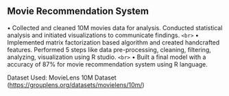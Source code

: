 ## Movie Recommendation System

• Collected and cleaned 10M movies data for analysis. Conducted statistical analysis and initiated visualizations to communicate findings. `<br>`
• Implemented matrix factorization based algorithm and created handcrafted features. Performed 5 steps like data pre-processing, cleaning, filtering, analyzing, visualization using R studio. `<br>`
• Built a final model with a accuracy of 87% for movie recommendation system using R language.

Dataset Used: MovieLens 10M Dataset (https://grouplens.org/datasets/movielens/10m/)